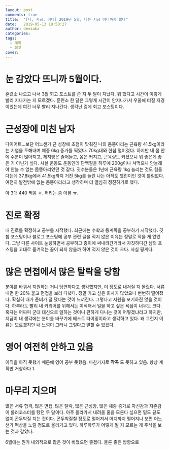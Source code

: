 ```yaml
---
layout: post
comments: true
title:  "[나, 지금, 어디] 2019년 5월, 나는 지금 어디까지 왔나"
date:   2019-05-13 19:50:27
author: devsaka
categories:
tags:
  - 계획
  - 회고
cover:
---
```


# 눈 감았다 뜨니까 5월이다.
훈련소 나오고 나서 3월 회고 포스트를 쓴 지 두 달이 지났다. 뭐 했다고 시간이 이렇게 빨리 지나가는 지 모르겠다. 훈련소 한 달은 그렇게 시간이 안지나가서 우울해 터질 지경이었는데 여긴 너무 빨리 지나간다. 생각난 김에 회고 포스팅이다.

# 근성장에 미친 남자
다이어트...보단 어느샌가 근 성장에 초점이 맞춰진 나의 몸뚱아리는 근육량 41.5kg이라는 기염을 토해내며 체중 6kg 증가를 찍었다. 70kg대와 한참 멀어졌다. 하지만 내 몸 안에 수분이 많아지고, 체지방은 줄어들고, 몸은 커지고, 근육량도 커졌으니 뭐 좋은게 좋은 거 아닌가 싶다. 사실 운동도 운동인데 단백질을 하루에 200g이나 쳐먹으니 안늘래야 안늘 수 없는 몸뚱아리였던 것 같다. 굇수분들은 1년에 근육량 1kg 늘리는 것도 힘들다는데 37.8kg에서 41.5kg까지 거진 5kg를 늘린 나는 아직도 헬린이인 것이 틀림없다. 여전히 발전밖에 없는 몸뚱아리라고 생각하며 더 열심히 정진하기로 했다.

아 3대 440 찍음 ㅎ. 허리는 좀 아픔 ㅠ.

# 진로 확정
내 진로를 확정하고 공부를 시작했다. 최근에는 수학과 통계쪽을 공부하기 시작했다. 깃헙 포스팅이나 블로그 포스팅에 공부 관련 글을 적지 않은 이유는 정말로 적을 게 없었다. 그냥 다른 사이트 눈팅하면서 공부하고 종이에 써내려간거라서 자칫하다간 남의 포스팅을 고대로 옮겨적는 꼴이 되지 않을까 하여 적지 않은 것이 크다. 사실 핑계다. 

# 많은 면접에서 많은 탈락을 당함
분야를 바꿔서 지원하는 거니 당연하다고 생각했지만, 이 정도로 내쳐질 지 몰랐다. 서류 내면 한 20% 붙고 면접을 보러 다녔다. 정말 가고 싶은 회사가 많았으나 번번히 떨어졌다. 확실히 내가 준비가 덜 됐다는 것이 느껴진다. 그렇다고 지원을 포기하진 않을 것이다. 하루라도 빨리 내 커리어를 위해서는 이직해서 일을 하고 싶은 욕심이 너무도 크다. 혹자는 어짜피 군대 대신으로 일하는 것이니 편하게 다니는 것이 어떻겠냐라고 하지만, 지금이 내 생각에는 분야를 바꾸기에 베스트 타이밍이라고 생각하고 있다. 왜 그런지 이유는 모르겠지만 내 느낌이 그러니 그렇다고 말할 수 있겠다.

# 영어 여전히 안하고 있음
이직을 아직 못했기 때문에 영어 공부 못했음. 마찬가지로 __작곡__ 도 못하고 있음. 항상 계획만 거창하다 1.

# 마무리 지으며
많은 서류 합격, 많은 면접, 많은 탈락, 많은 근성장, 많은 체중 증가로 자신감과 자존감이 롤러코스터를 탔던 두 달이다. 아주 올라가서 내려올 줄을 모른다 싶으면 밑도 끝도 없이 곤두박질 치는 것이다. 곤두박질칠 정도로 떨어져서 어디까지 떨어지나 보면 어느샌가 떡상을 노릴 정도로 올라가고 있다. 하루하루가 어떻게 될 지 모르는 게 주식을 보는 것과 같았다. 

6월에는 뭔가 내외적으로 많은 것이 바꼈으면 좋겠다. 물론 좋은 방향으로